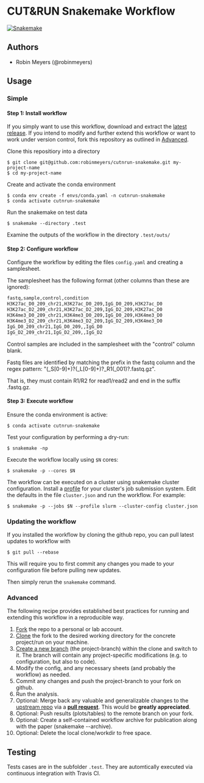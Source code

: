# CUT&RUN Snakemake Workflow

[![Snakemake](https://img.shields.io/badge/snakemake-≥3.12.0-brightgreen.svg)](https://snakemake.bitbucket.io)

## Authors

* Robin Meyers (@robinmeyers)

## Usage

### Simple

#### Step 1: Install workflow

If you simply want to use this workflow, download and extract the [latest release](https://github.com/robinmeyers/cutnrun-snakemake/releases).
If you intend to modify and further extend this workflow or want to work under version control, fork this repository as outlined in [Advanced](#advanced).

Clone this repositiory into a directory

```
$ git clone git@github.com:robinmeyers/cutnrun-snakemake.git my-project-name
$ cd my-project-name
```

Create and activate the conda environment

```
$ conda env create -f envs/conda.yaml -n cutnrun-snakemake
$ conda activate cutnrun-snakemake
```

Run the snakemake on test data

```
$ snakemake --directory .test
```

Examine the outputs of the workflow in the directory ```.test/outs/```


#### Step 2: Configure workflow

Configure the workflow by editing the files `config.yaml` and creating a samplesheet.

The samplesheet has the following format (other columns than these are ignored):
```txt
fastq,sample,control,condition
H3K27ac_D0_209_chr21,H3K27ac_D0_209,IgG_D0_209,H3K27ac_D0
H3K27ac_D2_209_chr21,H3K27ac_D2_209,IgG_D2_209,H3K27ac_D0
H3K4me3_D0_209_chr21,H3K4me3_D0_209,IgG_D0_209,H3K4me3_D0
H3K4me3_D2_209_chr21,H3K4me3_D2_209,IgG_D2_209,H3K4me3_D0
IgG_D0_209_chr21,IgG_D0_209,,IgG_D0
IgG_D2_209_chr21,IgG_D2_209,,IgG_D2
```
Control samples are included in the samplesheet with the "control" column blank.

Fastq files are identified by matching the prefix in the fastq column and the regex pattern: "(_S[0-9]+)?(_L[0-9]+)?_R1(_001)?.fastq.gz".

That is, they must contain R1/R2 for read1/read2 and end in the suffix .fastq.gz.


#### Step 3: Execute workflow

Ensure the conda environment is active:

```
$ conda activate cutnrun-snakemake
```

Test your configuration by performing a dry-run:

```
$ snakemake -np
```

Execute the workflow locally using `$N` cores:

```
$ snakemake -p --cores $N
```

The workflow can be executed on a cluster using snakemake cluster configuration. Install a [profile](https://github.com/Snakemake-Profiles) for your cluster's job submission system. Edit the defaults in the file `cluster.json` and run the workflow. For example:


```
$ snakemake -p --jobs $N --profile slurm --cluster-config cluster.json
```



### Updating the workflow

If you installed the workflow by cloning the github repo, you can pull latest updates to workflow with 

```$ git pull --rebase```

This will require you to first commit any changes you made to your configuration file before pulling new updates.

Then simply rerun the `snakemake` command.

### Advanced

The following recipe provides established best practices for running and extending this workflow in a reproducible way.

1. [Fork](https://help.github.com/en/articles/fork-a-repo) the repo to a personal or lab account.
2. [Clone](https://help.github.com/en/articles/cloning-a-repository) the fork to the desired working directory for the concrete project/run on your machine.
3. [Create a new branch](https://git-scm.com/docs/gittutorial#_managing_branches) (the project-branch) within the clone and switch to it. The branch will contain any project-specific modifications (e.g. to configuration, but also to code).
4. Modify the config, and any necessary sheets (and probably the workflow) as needed.
5. Commit any changes and push the project-branch to your fork on github.
6. Run the analysis.
7. Optional: Merge back any valuable and generalizable changes to the [upstream repo](https://github.com/robinmeyers/cutnrun-snakemake) via a [**pull request**](https://help.github.com/en/articles/creating-a-pull-request). This would be **greatly appreciated**.
8. Optional: Push results (plots/tables) to the remote branch on your fork.
9. Optional: Create a self-contained workflow archive for publication along with the paper (snakemake --archive).
10. Optional: Delete the local clone/workdir to free space.


## Testing

Tests cases are in the subfolder `.test`. They are automtically executed via continuous integration with Travis CI.
